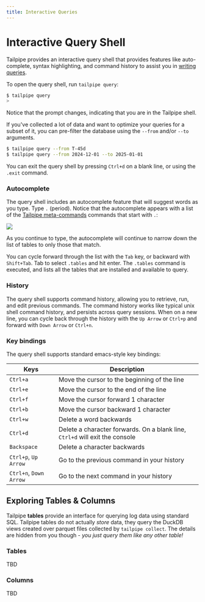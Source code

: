 ```yaml
---
title: Interactive Queries
---
```


# Interactive Query Shell
Tailpipe provides an interactive query shell that provides features like auto-complete, syntax highlighting, and command history to assist you in [writing queries](/docs/sql/tailpipe-sql).

To open the query shell, run `tailpipe query`:

```bash
$ tailpipe query
>
```

Notice that the prompt changes, indicating that you are in the Tailpipe shell.

If you've collected a lot of data and want to optimize your queries for a subset of it, you can pre-filter the database using the `--from` and/or `--to` arguments. 

```bash
$ tailpipe query --from T-45d
$ tailpipe query --from 2024-12-01 --to 2025-01-01
```

You can exit the query shell by pressing `Ctrl+d` on a blank line, or using the `.exit` command.


### Autocomplete
The query shell includes an autocomplete feature that will suggest words as you type.  Type `.` (period). Notice that the autocomplete appears with a list of the [Tailpipe meta-commands](/docs/reference/dot-commands/overview) commands that start with `.`:

![](/images/docs/auto-complete-1.png)

As you continue to type, the autocomplete will continue to narrow down the list of tables to only those that match.

You can cycle forward through the list with the `Tab` key, or backward with `Shift+Tab`.  Tab to select `.tables` and hit enter.  The `.tables` command is executed, and lists all the tables that are installed and available to query.


### History
The query shell supports command history, allowing you to retrieve, run, and edit previous commands.  The command history works like typical unix shell command history, and persists across query sessions.  When on a new line, you can cycle back through the history with the `Up Arrow` or `Ctrl+p` and forward with `Down Arrow` or `Ctrl+n`.


### Key bindings
The query shell supports standard emacs-style key bindings:

| Keys | Description
|-|-
| `Ctrl+a` |	Move the cursor to the beginning of the line
| `Ctrl+e` |	Move the cursor to the end of the line
| `Ctrl+f` |	Move the cursor forward 1 character
| `Ctrl+b` |	Move the cursor backward 1 character
| `Ctrl+w` |	Delete a word backwards
| `Ctrl+d` |	Delete a character forwards.  On a blank line, `Ctrl+d` will exit the console
| `Backspace` | Delete a character backwards
| `Ctrl+p`, `Up Arrow` |	Go to the previous command in your history
| `Ctrl+n`, `Down Arrow` |	Go to the next command in your history



## Exploring Tables & Columns

Tailpipe **tables** provide an interface for querying log data using standard SQL.  Tailpipe tables do not actually *store* data, they query the DuckDB views created over parquet files collected by `tailpipe collect`. The details are hidden from you though - *you just query them like any other table!*

### Tables

TBD

### Columns

TBD